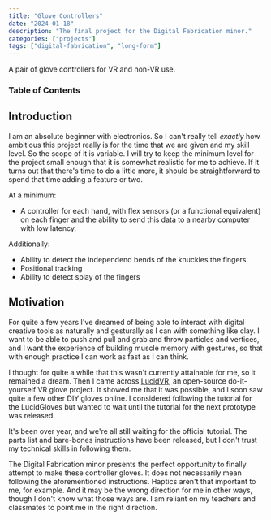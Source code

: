 ```yaml
---
title: "Glove Controllers"
date: "2024-01-18"
description: "The final project for the Digital Fabrication minor."
categories: ["projects"]
tags: ["digital-fabrication", "long-form"]
---
```


A pair of glove controllers for VR and non-VR use. 

### Table of Contents

## Introduction

I am an absolute beginner with electronics. So I can't really tell _exactly_ how ambitious this project really is for the time that we are given and my skill level. So the scope of it is variable. I will try to keep the minimum level for the project small enough that it is somewhat realistic for me to achieve. If it turns out that there's time to do a little more, it should be straightforward to spend that time adding a feature or two. 

At a minimum: 
* A controller for each hand, with flex sensors (or a functional equivalent) on each finger and the ability to send this data to a nearby computer with low latency. 

Additionally:
* Ability to detect the independend bends of the knuckles the fingers
* Positional tracking
* Ability to detect splay of the fingers

## Motivation

For quite a few years I've dreamed of being able to interact with digital creative tools as naturally and gesturally as I can with something like clay. I want to be able to push and pull and grab and throw particles and vertices, and I want the experience of building muscle memory with gestures, so that with enough practice I can work as fast as I can think. 

I thought for quite a while that this wasn't currently attainable for me, so it remained a dream. Then I came across [LucidVR](https://github.com/LucidVR/lucidgloves), an open-source do-it-yourself VR glove project. It showed me that it was possible, and I soon saw quite a few other DIY gloves online. I considered following the tutorial for the LucidGloves but wanted to wait until the tutorial for the next prototype was released. 

It's been over year, and we're all still waiting for the official tutorial. The parts list and bare-bones instructions have been released, but I don't trust my technical skills in following them. 

The Digital Fabrication minor presents the perfect opportunity to finally attempt to make these controller gloves. It does not necessarily mean following the aforementioned instructions. Haptics aren't that important to me, for example. And it may be the wrong direction for me in other ways, though I don't know what those ways are. I am reliant on my teachers and classmates to point me in the right direction. 

